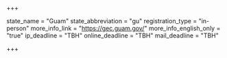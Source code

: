 +++

state_name = "Guam"
state_abbreviation = "gu"
registration_type = "in-person"
more_info_link = "https://gec.guam.gov/"
more_info_english_only = "true"
ip_deadline = "TBH"
online_deadline = "TBH"
mail_deadline = "TBH"

+++